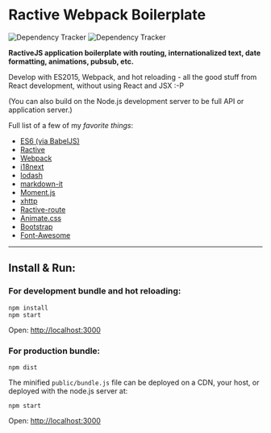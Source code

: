 # Ractive Webpack Boilerplate

![Dependency Tracker](https://img.shields.io/david/bestguy/ractive-webpack-boilerplate.svg "Dependency Tracker") 
![Dependency Tracker](https://img.shields.io/david/dev/bestguy/ractive-webpack-boilerplate.svg "Dev Dependency Tracker")

**RactiveJS application boilerplate with routing, internationalized text, date formatting, animations, pubsub, etc.**

Develop with ES2015, Webpack, and hot reloading - all the good stuff from React development, without using React and JSX :-P

(You can also build on the Node.js development server to be full API or application server.)

Full list of a few of my *favorite things*:

* [ES6 (via BabelJS)](http://babeljs.io/)
* [Ractive](http://www.ractivejs.org/)
* [Webpack](http://webpack.github.io)
* [i18next](http://i18next.com/)
* [lodash](https://lodash.com/docshttps://github.com/chjj/marked)
* [markdown-it](https://markdown-it.github.io)
* [Moment.js](http://momentjs.com/)
* [xhttp](https://github.com/Mitranim/xhttp)
* [Ractive-route](https://github.com/MartinKolarik/ractive-route)
* [Animate.css](https://daneden.github.io/animate.css/)
* [Bootstrap](http://getbootstrap.com/)
* [Font-Awesome](http://fontawesome.io/)

----

## Install & Run:

### For development bundle and hot reloading:

    npm install
    npm start

Open: [http://localhost:3000](http://localhost:3000)

### For production bundle:

    npm dist

The minified `public/bundle.js` file can be deployed on a CDN, your host, or deployed with the node.js server at:

    npm start
Open: [http://localhost:3000](http://localhost:3000)

